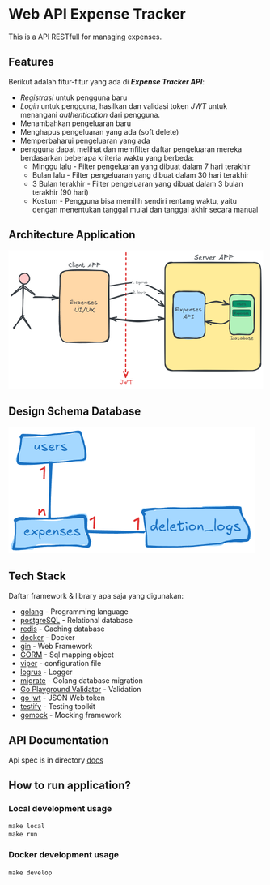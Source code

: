# Web API Expense Tracker #
This is a API RESTfull for managing expenses.

## Features
Berikut adalah fitur-fitur yang ada di **_Expense Tracker API_**:
- _Registrasi_ untuk pengguna  baru
- _Login_ untuk pengguna, hasilkan dan validasi token _JWT_ untuk menangani _authentication_ dari pengguna.
- Menambahkan pengeluaran baru
- Menghapus pengeluaran yang ada (soft delete)
- Memperbaharui pengeluaran yang ada
- pengguna dapat melihat dan memfilter daftar pengeluaran mereka berdasarkan beberapa kriteria waktu yang berbeda:
    - Minggu lalu - Filter pengeluaran yang dibuat dalam 7 hari terakhir
    - Bulan lalu - Filter pengeluaran yang dibuat dalam 30 hari terakhir
    - 3 Bulan terakhir - Filter pengeluaran yang dibuat dalam 3 bulan terakhir (90 hari)
    - Kostum - Pengguna bisa memilih sendiri rentang waktu, yaitu dengan menentukan tanggal mulai dan tanggal akhir secara manual


## Architecture Application
<img src="./docs/architecture-application.png">

## Design Schema Database
![skema database](./docs/skema-database.png)

## Tech Stack
Daftar framework & library apa saja yang digunakan:
- [golang](https://go.dev/) - Programming language
- [postgreSQL](https://www.postgresql.org/docs/) - Relational database
- [redis](https://redis.io/docs/latest/develop/) - Caching database
- [docker](https://www.docker.com/) - Docker
- [gin](https://gin-gonic.com/) - Web Framework
- [GORM](https://gorm.io/docs/index.html) -  Sql mapping object
- [viper](https://github.com/spf13/viper) - configuration file
- [logrus](https://github.com/sirupsen/logrus) - Logger
- [migrate](https://github.com/golang-migrate/migrate) - Golang database migration
- [Go Playground Validator](https://github.com/go-playground/validator) - Validation
- [go jwt](https://github.com/golang-jwt/jwt) - JSON Web token
- [testify](https://github.com/stretchr/testify) - Testing toolkit
- [gomock](https://github.com/golang/mock) - Mocking framework


## API Documentation
Api spec is in directory [docs](./docs)

## How to run application?
### Local development usage
    make local
    make run

### Docker development usage  
    make develop